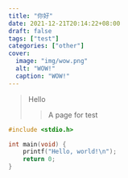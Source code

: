 ```yaml
---
title: "你好"
date: 2021-12-21T20:14:22+08:00
draft: false
tags: ["test"]
categories: ["other"]
cover:
  image: "img/wow.png"
  alt: "WOW!"
  caption: "WOW!"
---
```


> Hello
>> A page for test

```c
#include <stdio.h>

int main(void) {
    printf("Hello, world!\n");
    return 0;
}
```